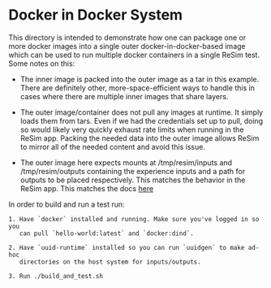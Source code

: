 # Docker in Docker System

This directory is intended to demonstrate how one can package one or more docker
images into a single outer docker-in-docker-based image which can be used to run
multiple docker containers in a single ReSim test. Some notes on this:

 - The inner image is packed into the outer image as a tar in this
   example. There are definitely other, more-space-efficient ways to handle
   this in cases where there are multiple inner images that share layers.
   
 - The outer image/container does not pull any images at runtime. It simply
   loads them from tars. Even if we had the credentials set up to pull, doing so
   would likely very quickly exhaust rate limits when running in the ReSim
   app. Packing the needed data into the outer image allows ReSim to mirror all
   of the needed content and avoid this issue.
   
 - The outer image here expects mounts at /tmp/resim/inputs and
   /tmp/resim/outputs containing the experience inputs and a path for outputs to
   be placed respectively. This matches the behavior in the ReSim app. This
   matches the docs
   [here](https://docs.resim.ai/setup/build-images/#inputs-and-outputs)
   
In order to build and run a test run:

    1. Have `docker` installed and running. Make sure you've logged in so you
       can pull `hello-world:latest` and `docker:dind`.
	   
	2. Have `uuid-runtime` installed so you can run `uuidgen` to make ad-hoc
       directories on the host system for inputs/outputs.
	   
	3. Run ./build_and_test.sh
